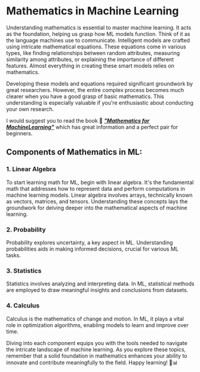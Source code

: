# Mathematics in Machine Learning

Understanding mathematics is essential to master machine learning. It acts as the foundation, helping us grasp how ML models function. Think of it as the language machines use to communicate. Intelligent models are crafted using intricate mathematical equations. These equations come in various types, like finding relationships between random attributes, measuring similarity among attributes, or explaining the importance of different features. Almost everything in creating these smart models relies on mathematics.

Developing these models and equations required significant groundwork by great researchers. However, the entire complex process becomes much clearer when you have a good grasp of basic mathematics. This understanding is especially valuable if you're enthusiastic about conducting your own research.

I would suggest you to read the book 📙 [***"Mathematics for MachineLearning"***](https://mml-book.github.io/) which has great information and a perfect pair for beginners.

## Components of Mathematics in ML:

### 1. Linear Algebra
To start learning math for ML, begin with linear algebra. It's the fundamental math that addresses how to represent data and perform computations in machine learning models. Linear algebra involves arrays, technically known as vectors, matrices, and tensors. Understanding these concepts lays the groundwork for delving deeper into the mathematical aspects of machine learning.

### 2. Probability
Probability explores uncertainty, a key aspect in ML. Understanding probabilities aids in making informed decisions, crucial for various ML tasks.

### 3. Statistics
Statistics involves analyzing and interpreting data. In ML, statistical methods are employed to draw meaningful insights and conclusions from datasets.

### 4. Calculus
Calculus is the mathematics of change and motion. In ML, it plays a vital role in optimization algorithms, enabling models to learn and improve over time.


Diving into each component equips you with the tools needed to navigate the intricate landscape of machine learning. As you explore these topics, remember that a solid foundation in mathematics enhances your ability to innovate and contribute meaningfully to the field. Happy learning! 🚀📊

